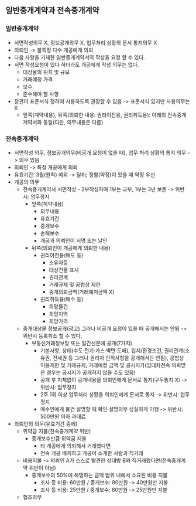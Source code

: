 ## 일반중개계약과 전속중개계약
### 일반중개계약
- 서면작성의무 X, 정보공개의무 X, 업무처리 상황의 문서 통지의무 X
- 의뢰인 -> 불특정 다수 개공에게 의뢰
- 다음 사항을 기재한 일반중개계약서의 작성을 요청 할 수 있다.
- 서면 작성요청이 있다 하더라도 개공에게 작성 의무는 없다.
    - 대상물의 위치 및 규모
    - 거래예정 가격
    - 보수
    - 준수해야 할 사항
- 장관이 표준서식 정하여 사용하도록 권장할 수 있음 -> 표준서식 있지만 사용의무는 X
    - 앞쪽(계약내용), 뒤쪽(의뢰한 내용: 권리이전용, 권리취득용): 아래의 전속중개계약서와 동일(다만, 의무내용은 다름)
### 전속중개계약
- 서면작성 의무, 정보공개의무(비공개 요청이 없을 때), 업무 처리 상황의 통지 의무 -> 의무 있음
- 의뢰인 -> 특정 개공에게 의뢰
- 유효기간: 3월(원칙) 예외 -> 달리; 정함(약정)이 있을 때 약정 우선
- 개공의 의무
    - 전속중개계약서 서면작성 - 2부작성하여 1부는 교부, 1부는 3년 보존 -> 위반시: 업무정지
        - 앞쪽(계약내용)
            - 의무내용
            - 유효기간
            - 중개보수
            - 손해보수
            - 개공과 의뢰인이 서명 또는 날인
        - 뒤쪽(의뢰인이 개공에게 의뢰한 내용)
            - 권리이전용(매도 등)
                - 소유자등
                - 대상건물 표시
                - 권리관계
                - 거래규제 및 공법상 제한
                - 중개의뢰금액(거래예저금액 X)
            - 권리취득용(매수 등)
                - 희망물건
                - 희망지역
                - 희망가격
    - 중개대상물 정보공개(광고) 그러나 비공개 요청이 있을 때 공개해서는 안됨 -> 위반시 등록취소 할 수 있다.
        - 부동산거래정보망 또는 일간신문에 공개(7가지)
            - 기본사항, 상태(수도·전기·가스·벽면·도배), 입지/환경조건, 권리관계(소유권, 전세권 등 그러나 권리자 인적사항을 공개해서는 안됨), 공법상 이용제한 및 거래규제, 거래예정 금액 및 공시지가(임대차전속 의뢰받은 경우는 공시지가 공개하지 않을 수도 있음)
            - 공개 후 지체없이 공개내용을 의뢰인에게 문서로 통지(구두통지 X) -> 위반시: 업무정지
            - 2주 1회 이상 업무처리 상황을 의뢰인에게 문서로 통지 -> 위반시: 업무정지
            - 매수인에게 물건 설명할 때 확인·설명의무 성실하게 이행 -> 위반시: 500만원 이하 과태료
- 의뢰인의 의무(유효기간 중에)
    - 위약금 지불(전속중개계약 위반)
        - 중개보수만큼 위약금 지불
            - 타 개공에게 의뢰해서 거래했다면
            - 전속 개공 배제하고 개공이 소개한 사람과 직거래
    - 비용지불 -> 의뢰인 A가 스스로 발견한 상대방 B와 직거래했다면(전속중개계약 위반이 아님)
        - 중개보수의 50%에 해댕하는 금액 범위 내에서 쇼요된 비용 지불
            - 조사 등 비용: 60만원 / 중개보수: 80만원 -> 40만원만 지불
            - 조사 등 비용: 25만원 / 중개보수: 80만원 -> 25만원만 지불
    - 협조의무
